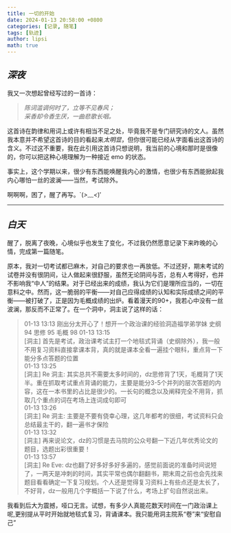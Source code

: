 ```yaml
---
title: 一切的开始
date: 2024-01-13 20:58:00 +0800
categories: [记录, 随笔]
tags: [轨迹]
author: lipsi
math: true
---
```

## *深夜*

我又一次想起曾经写过的一首诗：

> *陈词滥调何时了，立等不见春风；*  
> *采香却令香生厌，一曲悲歌长咽。*

这首诗在韵律和用词上或许有相当不足之处，毕竟我不是专门研究诗的文人。虽然我本意并不希望这首诗的目的看起来*太明显*，但你很可能已经从字面看出这首诗的含义。不过这不重要，我在此引用这首诗只想说明，我当前的心境和那时是很像的，你可以把这种心境理解为一种接近 emo 的状态。

事实上，这个学期以来，很少有东西能唤醒我内心的激情，也很少有东西能掀起我内心哪怕一丝的波澜——当然，考试除外。

啊啊啊，困了，醒了再写。`(*>﹏<*)′

---

## *白天*

醒了，脱离了夜晚，心境似乎也发生了变化，不过我仍然愿意记录下来昨晚的心情，完成第一篇随笔。

原本，我对一切考试都已麻木，对自己的要求也一再放低。不过还好，期末考试的试卷并没有很阴间，让人做起来很舒服，虽然无论阴间与否，总有人考得好，也并不影响我“中人”的结果。对于已经出来的成绩，我认为它们是理所应当的，一切在意料之中。然而，这一脆弱的平衡——对自己应得成绩的认知和实际成绩之间的平衡——被打破了，正是因为毛概成绩的出炉。看着漫天的90+，我若心中没有一丝波澜，那反而不正常了。在一个洞中，洞主说了这样的话：

> 01-13 13:13
刚出分太开心了！想开一个政治课的经验洞造福学弟学妹
史纲 94
思修 95
毛概 98
> 01-13 13:15  
[洞主] 首先是考试，政治课考试主打一个地毯式背诵（史纲除外），我一般不用复习资料直接拿课本背，真的就是课本全看一遍挂个眼科，重点背一下能分多点答题的位置  
> 01-13 13:25  
[洞主] Re 洞主: 其实总共不需要太多时间的，dz思修背了1天，毛概背了1天半。重在抓取考试重点背诵的能力，主要是能分3-5个并列的层次答题的内容，这在一本书里的占比是很少的。一长句的概念以及阐释完全不用背，抓取几个重点的词在考场上连词成句即可  
> 01-13 13:26  
[洞主] Re 洞主: 主要是不要有侥幸心理，这几年都考的很细，考试资料只会总结最主干的，翻一遍书才保险  
> 01-13 13:32  
[洞主] 再来说论文，dz的习惯是去马院的公众号翻一下近几年优秀论文的题目，选题出彩很重要！  
> 01-13 13:57  
[洞主] Re Eve: dz也翻了好多好多好多遍的，感觉前面说的准备时间说短了，一两天是冲刺的时间，其实平常也偶尔翻翻书，期末周之前也会先找来题目看看确定一下复习规划。个人还是觉得复习资料上有些点还是太长了，不好背，dz一般用几个字概括一下说了什么，考场上扩句自然说出来。

我看到后大为震撼，哑口无言。试想，有多少人真能花数天时间在一门政治课上呢,更别提从平时开始就地毯式复习，背诵课本。我只能用洞主院系“卷”来“安慰自己”